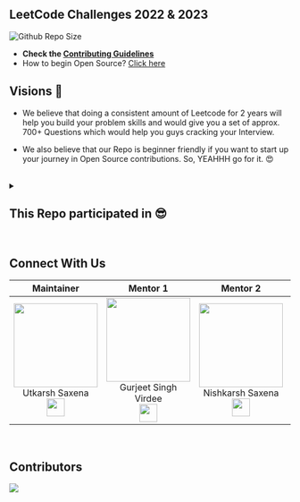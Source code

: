 ## LeetCode Challenges 2022 & 2023

![Github Repo Size](https://img.shields.io/github/repo-size/utkarsh006/LeetCode-Grind?style=for-the-badge&color=aqua) 
- **Check the [Contributing Guidelines](https://github.com/utkarsh006/LeetCode-Grind/blob/main/Guidelines.md)**
- How to begin Open Source? [Click here](https://medium.com/@utkarsh06/open-source-for-beginners-the-endgame-7da09bf80c0d)

## Visions 🤩

- We believe that doing a consistent amount of Leetcode for 2 years will help you build your problem skills and would give you a set of approx. 700+ Questions which 
would help you guys cracking your Interview.

- We also believe that our Repo is beginner friendly if you want to start up your journey in Open Source contributions. So, YEAHHH go for it. 😍

<br>


 
<details><summary><h2> This Repo participated in 😎  </h2></summary>

|||
|--|--|
|<img src="https://media.licdn.com/dms/image/C4E0BAQHN1aAA06huNg/company-logo_200_200/0/1632670084686?e=1681948800&v=beta&t=HOz60qMH_k5dt5OCTEscgm_OoxZkA4tcDBk1lYtJ1xM" height="200px" width="200px" alt="hackclubrait summer of code">|**Hackclub RAIT Summer Of Code 2022**|
|<img width="400" src="https://user-images.githubusercontent.com/94545831/194567878-721f85c8-0d04-4ca7-b460-2678ac909cca.jpg" width="500" height="200" alt="hactoberfest 2022">|**Hacktoberfest 2022**|

</details>

<br>


## Connect With Us 

| Maintainer   | Mentor 1 | Mentor 2|Mentor 3|
| :----------: | :----------: | :----------: |:----------: |
| <a href="https://github.com/utkarsh006"><img src="https://avatars.githubusercontent.com/u/94545831?v=4" width=150px height=150px /></a><br>Utkarsh Saxena<br><a href="https://www.linkedin.com/in/utkarsh06/"><img src="https://t0.gstatic.com/images?q=tbn:ANd9GcRMCA3j2A8hfLl9p5UAU5nd9lvqLlNZvqoU4xOsZ192uH4IYS6X" width="32px" height="32px"></a> | <a href="https://github.com/gurjeetsinghvirdee"><img src="https://avatars.githubusercontent.com/u/73753957?v=4" width=150px height=150px /></a></br>Gurjeet Singh Virdee</h4><br/><a href="https://www.linkedin.com/in/gurjeet-singh-virdee-25a476199/"><img src="https://t0.gstatic.com/images?q=tbn:ANd9GcRMCA3j2A8hfLl9p5UAU5nd9lvqLlNZvqoU4xOsZ192uH4IYS6X" width="32px" height="32px"></a> | <a href="https://github.com/nishkarsh800"><img src="https://avatars.githubusercontent.com/u/94742536?v=4" width=150px height=150px /></a><br>Nishkarsh Saxena<br><a href="https://www.linkedin.com/in/nishkarsh800/"><img src="https://t0.gstatic.com/images?q=tbn:ANd9GcRMCA3j2A8hfLl9p5UAU5nd9lvqLlNZvqoU4xOsZ192uH4IYS6X" width="32px" height="32px"></a>|<a href="https://github.com/rolikaagarwal"><img src="https://user-images.githubusercontent.com/81984963/235465426-72eed9fb-88db-4206-8cc4-dac7cdc95438.jpg" width=150px height=150px /></a><br>Rolika Agarwal<br><a href="https://www.linkedin.com/in/rolika-agarwal/"><img src="https://t0.gstatic.com/images?q=tbn:ANd9GcRMCA3j2A8hfLl9p5UAU5nd9lvqLlNZvqoU4xOsZ192uH4IYS6X" width="32px" height="32px"></a>|


<br>

## Contributors

<a href="https://github.com/utkarsh006/LeetCode-Grind/graphs/contributors">
  <img src="https://contrib.rocks/image?repo=utkarsh006/LeetCode-Grind" />
</a>
















